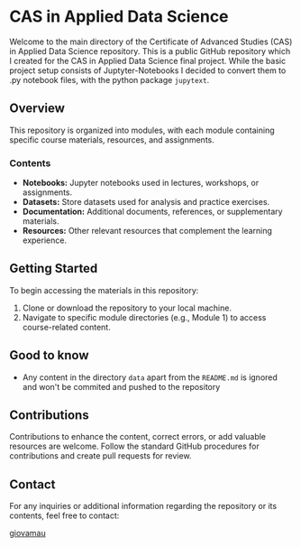 # CAS in Applied Data Science

Welcome to the main directory of the Certificate of Advanced Studies (CAS) in Applied Data Science repository.
This is a public GitHub repository which I created for the CAS in Applied Data Science final project.
While the basic project setup consists of Juptyter-Notebooks I decided to convert them to .py notebook files, with the python package `jupytext`.


## Overview

This repository is organized into modules, with each module containing specific course materials, resources, and assignments.

###  Contents

- **Notebooks:** Jupyter notebooks used in lectures, workshops, or assignments.
- **Datasets:** Store datasets used for analysis and practice exercises.
- **Documentation:** Additional documents, references, or supplementary materials.
- **Resources:** Other relevant resources that complement the learning experience.

## Getting Started

To begin accessing the materials in this repository:

1. Clone or download the repository to your local machine.
2. Navigate to specific module directories (e.g., Module 1) to access course-related content.

## Good to know
* Any content in the directory `data` apart from the `README.md` is ignored and won't be commited and pushed to the repository

## Contributions

Contributions to enhance the content, correct errors, or add valuable resources are welcome. Follow the standard GitHub procedures for contributions and create pull requests for review.

## Contact

For any inquiries or additional information regarding the repository or its contents, feel free to contact:

[giovamau](https://github.com/giovamau)  
